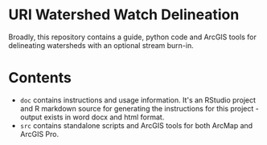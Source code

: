 # URI Watershed Watch Delineation

Broadly, this repository contains a guide, python code and ArcGIS tools for delineating watersheds with an optional stream burn-in.

# Contents

- `doc` contains instructions and usage information. It's an RStudio project and R markdown source for generating the instructions for this project - output exists in word docx and html format.
- `src` contains standalone scripts and ArcGIS tools for both ArcMap and ArcGIS Pro.